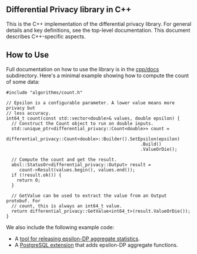 ## Differential Privacy library in C++

This is the C++ implementation of the differential privacy library. For general
details and key definitions, see the top-level documentation.
This document describes C++-specific aspects.

## How to Use

Full documentation on how to use the library is in the
[cpp/docs](https://github.com/google/differential-privacy/tree/main/cc/docs)
subdirectory. Here's a minimal example showing how to compute the count of some
data:

```
#include "algorithms/count.h"

// Epsilon is a configurable parameter. A lower value means more privacy but
// less accuracy.
int64_t count(const std::vector<double>& values, double epsilon) {
  // Construct the Count object to run on double inputs.
  std::unique_ptr<differential_privacy::Count<double>> count =
     differential_privacy::Count<double>::Builder().SetEpsilon(epsilon)
                                                   .Build()
                                                   .ValueOrDie();

  // Compute the count and get the result.
  absl::StatusOr<differential_privacy::Output> result =
     count->Result(values.begin(), values.end());
  if (!result.ok()) {
    return 0;
  }

  // GetValue can be used to extract the value from an Output protobuf. For
  // count, this is always an int64_t value.
  return differential_privacy::GetValue<int64_t>(result.ValueOrDie());
}
```

We also include the following example code:
- A [tool for releasing epsilon-DP aggregate statistics](https://github.com/google/differential-privacy/tree/main/examples/cc/).
- A [PostgreSQL extension](https://github.com/google/differential-privacy/tree/main/cc/postgres)
that adds epsilon-DP aggregate functions.



